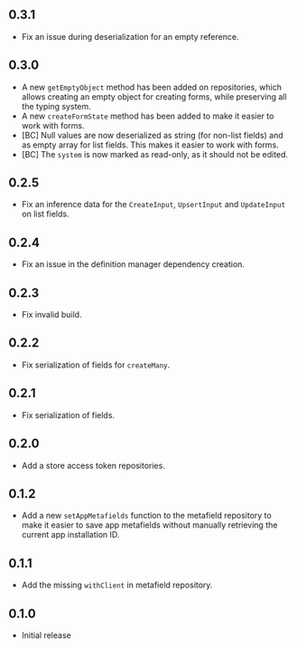 ## 0.3.1

- Fix an issue during deserialization for an empty reference.

## 0.3.0

- A new `getEmptyObject` method has been added on repositories, which allows creating an empty object for creating forms, while preserving all the typing system.
- A new `createFormState` method has been added to make it easier to work with forms.
- [BC] Null values are now deserialized as string (for non-list fields) and as empty array for list fields. This makes it easier to work with forms.
- [BC] The `system` is now marked as read-only, as it should not be edited.

## 0.2.5

- Fix an inference data for the `CreateInput`, `UpsertInput` and `UpdateInput` on list fields.

## 0.2.4

- Fix an issue in the definition manager dependency creation.

## 0.2.3

- Fix invalid build.

## 0.2.2

- Fix serialization of fields for `createMany`.

## 0.2.1

- Fix serialization of fields.

## 0.2.0

- Add a store access token repositories.

## 0.1.2

- Add a new `setAppMetafields` function to the metafield repository to make it easier to save app metafields without manually retrieving the current app installation ID.

## 0.1.1

- Add the missing `withClient` in metafield repository.

## 0.1.0

- Initial release
